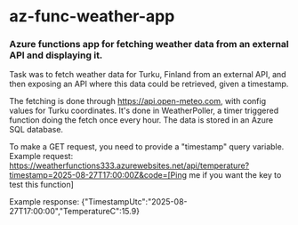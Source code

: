 # az-func-weather-app
### Azure functions app for fetching weather data from an external API and displaying it.

Task was to fetch weather data for Turku, Finland from an external API, and then exposing an API where this data could be retrieved, given a timestamp. 

The fetching is done through https://api.open-meteo.com, with config values for Turku coordinates. It's done in WeatherPoller, a timer triggered function doing the fetch once every hour. The data is stored in an Azure SQL database. 

To make a GET request, you need to provide a "timestamp" query variable. Example request:
https://weatherfunctions333.azurewebsites.net/api/temperature?timestamp=2025-08-27T17:00:00Z&code=[Ping me if you want the key to test this function]

Example response:
{"TimestampUtc":"2025-08-27T17:00:00","TemperatureC":15.9}


